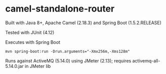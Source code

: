 camel-standalone-router
=======================

Built with Java 8+, Apache Camel (2.18.3) and Spring Boot (1.5.2.RELEASE)

Tested with JUnit (4.12)

Executes with Spring Boot

`mvn spring-boot:run -Drun.arguments="-Xmx256m,-Xms128m"`

Runs against ActiveMQ (5.14.0) using JMeter (2.13); requires activemq-all-5.14.0.jar in JMeter lib
